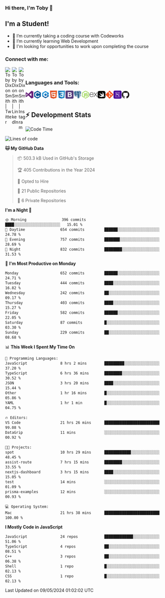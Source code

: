 ### Hi there, I'm Toby 👋

## I'm a Student!
- 🔭 I’m currently taking a coding course with Codeworks
- 🌱 I’m currently learning Web Development
- 💬 I'm looking for opportunities to work upon completing the course

### Connect with me:

[<img align="left" alt="Toby Dixon Smith | Twitter" width="22px" src="https://cdn.jsdelivr.net/npm/simple-icons@v3/icons/twitter.svg" />][twitter]
[<img align="left" alt="Toby Dixon Smith | LinkedIn" width="22px" src="https://cdn.jsdelivr.net/npm/simple-icons@v3/icons/linkedin.svg" />][linkedin]
[<img align="left" alt="Toby Dixon Smith | Instagram" width="22px" src="https://cdn.jsdelivr.net/npm/simple-icons@v3/icons/instagram.svg" />][instagram]

[twitter]: https://twitter.com/TobyDixonSmith1
[instagram]: https://www.instagram.com/toby_ds1/
[linkedin]: https://www.linkedin.com/in/toby-dixon-smith-4734331a3/

<br />

### Languages and Tools:

<img align="left" alt="Visual Studio Code" title="Visual Studio Code" width="26px" src="logos/visualstudio.png" />
<img align="left" alt="C" title="C" width="26px" src="logos/c.png" />
<img align="left" alt="C++" title="C++" width="26px" src="logos/c-plus.png" />
<img align="left" alt="HTML5" title="HTML 5" width="26px" src="logos/html.png" />
<img align="left" alt="CSS3" title="CSS 3" width="26px" src="logos/css3.png" />
<img align="left" alt="BootStrap" title="BootStrap" width="26px" src="logos/bootstrap.png" />
<img align="left" alt="PostgresSQL" title="PostgresSPQ" width="26px" src="logos/postgresql.png" />
<img align="left" alt="Node JS" title="Node JS" width="26px" src="logos/node-js.png" />
<img align="left" alt="Express" title="Express" width="26px" src="logos/express.png" />
<img align="left" alt="Swift" title="Swift" width="26px" src="logos/swift.png" />
<img align="left" alt="Git" title="Git" width="26px" src="logos/git.png" />
<img align="left" alt="Heroku" title="Heroku" width="26px" src="logos/heroku.png" />
<img align="left" alt="GitHub" title="GitHub" width="26px" src="logos/github.png" />
<br />
<br />

## :zap: Development Stats

<!--START_SECTION:waka-->
![Code Time](http://img.shields.io/badge/Code%20Time-535%20hrs%2023%20mins-blue)

![Lines of code](https://img.shields.io/badge/From%20Hello%20World%20I%27ve%20Written-2.2%20million%20lines%20of%20code-blue)

**🐱 My GitHub Data** 

> 📦 503.3 kB Used in GitHub's Storage 
 > 
> 🏆 405 Contributions in the Year 2024
 > 
> 💼 Opted to Hire
 > 
> 📜 21 Public Repositories 
 > 
> 🔑 6 Private Repositories 
 > 
**I'm a Night 🦉** 

```text
🌞 Morning                396 commits         ████░░░░░░░░░░░░░░░░░░░░░   15.01 % 
🌆 Daytime                654 commits         ██████░░░░░░░░░░░░░░░░░░░   24.78 % 
🌃 Evening                757 commits         ███████░░░░░░░░░░░░░░░░░░   28.69 % 
🌙 Night                  832 commits         ████████░░░░░░░░░░░░░░░░░   31.53 % 
```
📅 **I'm Most Productive on Monday** 

```text
Monday                   652 commits         ██████░░░░░░░░░░░░░░░░░░░   24.71 % 
Tuesday                  444 commits         ████░░░░░░░░░░░░░░░░░░░░░   16.82 % 
Wednesday                242 commits         ██░░░░░░░░░░░░░░░░░░░░░░░   09.17 % 
Thursday                 403 commits         ████░░░░░░░░░░░░░░░░░░░░░   15.27 % 
Friday                   582 commits         ██████░░░░░░░░░░░░░░░░░░░   22.05 % 
Saturday                 87 commits          █░░░░░░░░░░░░░░░░░░░░░░░░   03.30 % 
Sunday                   229 commits         ██░░░░░░░░░░░░░░░░░░░░░░░   08.68 % 
```


📊 **This Week I Spent My Time On** 

```text
💬 Programming Languages: 
JavaScript               8 hrs 2 mins        █████████░░░░░░░░░░░░░░░░   37.20 % 
TypeScript               6 hrs 36 mins       ████████░░░░░░░░░░░░░░░░░   30.52 % 
JSON                     3 hrs 20 mins       ████░░░░░░░░░░░░░░░░░░░░░   15.44 % 
Other                    1 hr 16 mins        █░░░░░░░░░░░░░░░░░░░░░░░░   05.86 % 
YAML                     1 hr 1 min          █░░░░░░░░░░░░░░░░░░░░░░░░   04.75 % 

🔥 Editors: 
VS Code                  21 hrs 26 mins      █████████████████████████   99.08 % 
DataGrip                 11 mins             ░░░░░░░░░░░░░░░░░░░░░░░░░   00.92 % 

🐱‍💻 Projects: 
spot                     10 hrs 29 mins      ████████████░░░░░░░░░░░░░   48.45 % 
assist-route             7 hrs 15 mins       ████████░░░░░░░░░░░░░░░░░   33.55 % 
nextjs-dashboard         3 hrs 15 mins       ████░░░░░░░░░░░░░░░░░░░░░   15.05 % 
test                     14 mins             ░░░░░░░░░░░░░░░░░░░░░░░░░   01.09 % 
prisma-examples          12 mins             ░░░░░░░░░░░░░░░░░░░░░░░░░   00.93 % 

💻 Operating System: 
Mac                      21 hrs 38 mins      █████████████████████████   100.00 % 
```

**I Mostly Code in JavaScript** 

```text
JavaScript               24 repos            █████████████░░░░░░░░░░░░   51.06 % 
TypeScript               4 repos             ██░░░░░░░░░░░░░░░░░░░░░░░   08.51 % 
C++                      3 repos             ██░░░░░░░░░░░░░░░░░░░░░░░   06.38 % 
Shell                    1 repo              █░░░░░░░░░░░░░░░░░░░░░░░░   02.13 % 
CSS                      1 repo              █░░░░░░░░░░░░░░░░░░░░░░░░   02.13 % 
```




 Last Updated on 09/05/2024 01:02:02 UTC
<!--END_SECTION:waka-->
